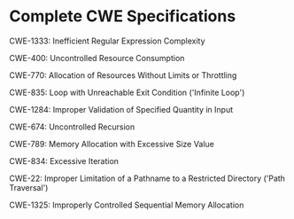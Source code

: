 

# Complete CWE Specifications

CWE-1333: Inefficient Regular Expression Complexity

CWE-400: Uncontrolled Resource Consumption

CWE-770: Allocation of Resources Without Limits or Throttling

CWE-835: Loop with Unreachable Exit Condition ('Infinite Loop')

CWE-1284: Improper Validation of Specified Quantity in Input

CWE-674: Uncontrolled Recursion

CWE-789: Memory Allocation with Excessive Size Value

CWE-834: Excessive Iteration

CWE-22: Improper Limitation of a Pathname to a Restricted Directory ('Path Traversal')

CWE-1325: Improperly Controlled Sequential Memory Allocation